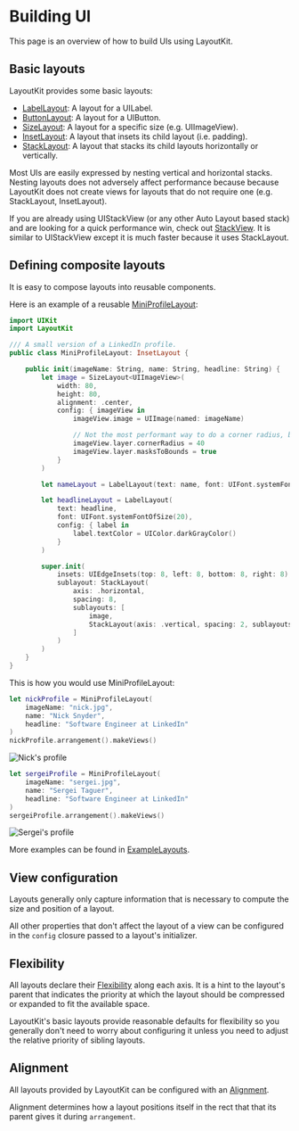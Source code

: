 # Building UI

This page is an overview of how to build UIs using LayoutKit.

## Basic layouts

LayoutKit provides some basic layouts:

- [LabelLayout](https://github.com/linkedin/LayoutKit/blob/master/Sources/Layouts/LabelLayout.swift): A layout for a UILabel.
- [ButtonLayout](https://github.com/linkedin/LayoutKit/blob/master/Sources/Layouts/LabelLayout.swift): A layout for a UIButton.
- [SizeLayout](https://github.com/linkedin/LayoutKit/blob/master/Sources/Layouts/SizeLayout.swift): A layout for a specific size (e.g. UIImageView).
- [InsetLayout](https://github.com/linkedin/LayoutKit/blob/master/Sources/Layouts/InsetLayout.swift): A layout that insets its child layout (i.e. padding).
- [StackLayout](https://github.com/linkedin/LayoutKit/blob/master/Sources/Layouts/StackLayout.swift): A layout that stacks its child layouts horizontally or vertically.

Most UIs are easily expressed by nesting vertical and horizontal stacks. Nesting layouts does not adversely affect performance because because LayoutKit does not create views for layouts that do not require one (e.g. StackLayout, InsetLayout).

If you are already using UIStackView (or any other Auto Layout based stack) and are looking for a quick performance win, check out [StackView](https://github.com/linkedin/LayoutKit/blob/master/Sources/Views/StackView.swift). It is similar to UIStackView except it is much faster because it uses StackLayout.

## Defining composite layouts

It is easy to compose layouts into reusable components.

Here is an example of a reusable [MiniProfileLayout](https://github.com/linkedin/LayoutKit/blob/master/ExampleLayouts/MiniProfileLayout.swift):

```swift
import UIKit
import LayoutKit

/// A small version of a LinkedIn profile.
public class MiniProfileLayout: InsetLayout {

    public init(imageName: String, name: String, headline: String) {
        let image = SizeLayout<UIImageView>(
            width: 80,
            height: 80,
            alignment: .center,
            config: { imageView in
                imageView.image = UIImage(named: imageName)

                // Not the most performant way to do a corner radius, but this is just a demo.
                imageView.layer.cornerRadius = 40
                imageView.layer.masksToBounds = true
            }
        )

        let nameLayout = LabelLayout(text: name, font: UIFont.systemFontOfSize(40))

        let headlineLayout = LabelLayout(
            text: headline,
            font: UIFont.systemFontOfSize(20),
            config: { label in
                label.textColor = UIColor.darkGrayColor()
            }
        )

        super.init(
            insets: UIEdgeInsets(top: 8, left: 8, bottom: 8, right: 8),
            sublayout: StackLayout(
                axis: .horizontal,
                spacing: 8,
                sublayouts: [
                    image,
                    StackLayout(axis: .vertical, spacing: 2, sublayouts: [nameLayout, headlineLayout])
                ]
            )
        )
    }
}
```

This is how you would use MiniProfileLayout:

```swift
let nickProfile = MiniProfileLayout(
    imageName: "nick.jpg",
    name: "Nick Snyder",
    headline: "Software Engineer at LinkedIn"
)
nickProfile.arrangement().makeViews()
```

![Nick's profile](img/nick.png)

```swift
let sergeiProfile = MiniProfileLayout(
    imageName: "sergei.jpg",
    name: "Sergei Taguer",
    headline: "Software Engineer at LinkedIn"
)
sergeiProfile.arrangement().makeViews()
```

![Sergei's profile](img/sergei.png)

More examples can be found in [ExampleLayouts](https://github.com/linkedin/LayoutKit/blob/master/ExampleLayouts).

## View configuration

Layouts generally only capture information that is necessary to compute the size and position of a layout.

All other properties that don't affect the layout of a view can be configured in the `config` closure passed to a layout's initializer.

## Flexibility

All layouts declare their [Flexibility](https://github.com/linkedin/LayoutKit/blob/master/Sources/Flexibility.swift) along each axis. It is a hint to the layout's parent that indicates the priority at which the layout should be compressed or expanded to fit the available space.

LayoutKit's basic layouts provide reasonable defaults for flexibility so you generally don't need to worry about configuring it unless you need to adjust the relative priority of sibling layouts.

## Alignment

All layouts provided by LayoutKit can be configured with an [Alignment](https://github.com/linkedin/LayoutKit/blob/master/Sources/Alignment.swift).

Alignment determines how a layout positions itself in the rect that that its parent gives it during `arrangement`.

